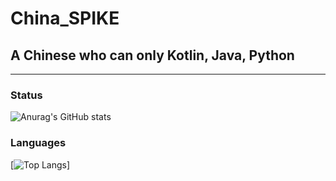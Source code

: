 # ****China_SPIKE****

## **A Chinese who can only Kotlin, Java, Python**


---

### Status

![Anurag's GitHub stats](https://github-readme-stats.vercel.app/api?username=spikego&show_icons=true&theme=radical)

### Languages
[![Top Langs](https://github-readme-stats.vercel.app/api/top-langs/?username=spikego)]
